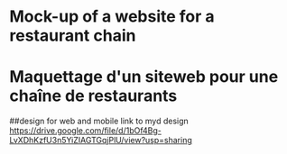 # Mock-up of a website for a restaurant chain 
# Maquettage d'un siteweb pour une chaîne de restaurants
##design for web and mobile
link to myd design  https://drive.google.com/file/d/1bOf4Bg-LvXDhKzfU3n5YiZIAGTGqjPlU/view?usp=sharing 
